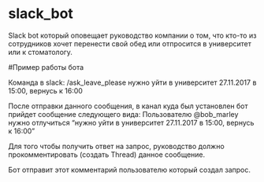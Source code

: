 # slack_bot

Slack bot который оповещает руководство компании о том, что кто-то из сотрудников хочет перенести свой обед или отпросится в университет или к стоматологу.

#Пример работы бота

Команда в slack: /ask_leave_please нужно уйти в университет 27.11.2017 в 15:00, вернусь к 16:00

После отправки данного сообщения, в канал куда был установлен бот прийдет сообщение следующего вида: Пользователю @bob_marley нужно отлучиться “нужно уйти в университет 27.11.2017 в 15:00, вернусь к 16:00”

Для того чтобы получить ответ на запрос, руководство должно прокомментировать (создать Thread) данное сообщение.

Бот отправит этот комментарий пользователю который создал запрос.
